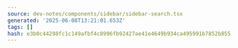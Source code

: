 ```yaml
---
source: dev-notes/components/sidebar/sidebar-search.tsx
generated: '2025-06-08T13:21:01.653Z'
tags: []
hash: e3b0c44298fc1c149afbf4c8996fb92427ae41e4649b934ca495991b7852b855
---
```


